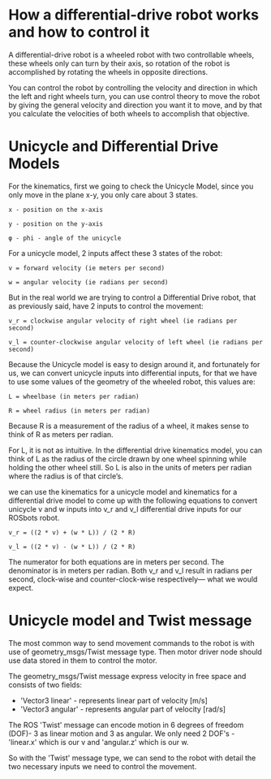 # How a differential-drive robot works and how to control it

A differential-drive robot is a wheeled robot with two controllable wheels, these wheels only can turn by their axis, so rotation of the robot is accomplished by rotating the wheels in opposite directions.

You can control the robot by controlling the velocity and direction in which the left and right wheels turn, you can use control theory to move the robot by giving the general velocity and direction you want it to move, and by that you calculate the velocities of both wheels to accomplish that objective.

# Unicycle and Differential Drive Models

For the kinematics, first we going to check the Unicycle Model,  since you only move in the plane x-y, you only care about 3 states.

~~~~
x - position on the x-axis

y - position on the y-axis 

φ - phi - angle of the unicycle
~~~~

For a unicycle model, 2 inputs affect these 3 states of the robot:

~~~~
v = forward velocity (ie meters per second)

w = angular velocity (ie radians per second)
~~~~

But in the real world we are trying to control a Differential Drive robot, that as previously said, have 2 inputs to control the movement:

~~~~
v_r = clockwise angular velocity of right wheel (ie radians per second)

v_l = counter-clockwise angular velocity of left wheel (ie radians per second)
~~~~

Because the Unicycle model is easy to design around it, and fortunately for us, we can convert unicycle inputs into differential inputs, for that we have to use some values of the geometry of the wheeled robot, this values are:

~~~~
L = wheelbase (in meters per radian)

R = wheel radius (in meters per radian)
~~~~

Because R is a measurement of the radius of a wheel, it makes sense to think of R as meters per radian.

For L, it is not as intuitive. In the differential drive kinematics model, you can think of L as the radius of the circle drawn by one wheel spinning while holding the other wheel still. So L is also in the units of meters per radian where the radius is of that circle’s.

we can use the kinematics for a unicycle model and kinematics for a differential drive model to come up with the following equations to convert unicycle v and w inputs into v_r and v_l differential drive inputs for our ROSbots robot.

~~~~
v_r = ((2 * v) + (w * L)) / (2 * R)

v_l = ((2 * v) - (w * L)) / (2 * R)
~~~~

The numerator for both equations are in meters per second. The denominator is in meters per radian. Both v_r and v_l result in radians per second, clock-wise and counter-clock-wise respectively— what we would expect.


# Unicycle model and Twist message

The most common way to send movement commands to the robot is with use of geometry_msgs/Twist message type. Then motor driver node should use data stored in them to control the motor.

The geometry_msgs/Twist message express velocity in free space and consists of two fields:

* 'Vector3 linear' - represents linear part of velocity [m/s]
* 'Vector3 angular' - represents angular part of velocity [rad/s]

The ROS 'Twist' message can encode motion in 6 degrees of freedom (DOF)- 3 as linear motion and 3 as angular. We only need 2 DOF's - 'linear.x' which is our v and 'angular.z' which is our w.

So with the 'Twist' message type, we can send to the robot with detail the two necessary inputs we need to control the movement.

